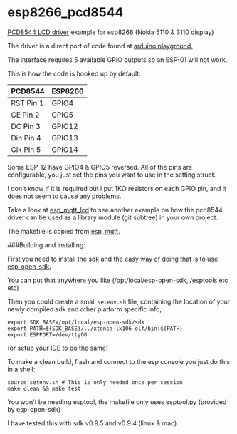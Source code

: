 # esp8266_pcd8544
[PCD8544 LCD driver](https://github.com/eadf/esp8266_pcd8544) example for esp8266 (Nokia 5110 &amp; 3110 display)

The driver is a direct port of code found at [arduino playground.](http://playground.arduino.cc/Code/PCD8544)

The interface requires 5 available GPIO outputs so an ESP-01 will not work. 

This is how the code is hooked up by default:

PCD8544| ESP8266
-------|------------------
RST Pin 1 | GPIO4
CE  Pin 2 | GPIO5
DC  Pin 3 | GPIO12
Din Pin 4 | GPIO13
Clk Pin 5 | GPIO14

Some ESP-12 have GPIO4 & GPIO5 reversed.
All of the pins are configurable, you just set the pins you want to use in the setting struct.

I don't know if it is required but i put 1KΩ resistors on each GPIO pin, and it does not seem to cause any problems. 

Take a look at [esp_mqtt_lcd](https://github.com/eadf/esp_mqtt_lcd) to see another example on how the pcd8544 driver can be used as a library module (git subtree) in your own project.

The makefile is copied from [esp_mqtt.](https://github.com/tuanpmt/esp_mqtt)

###Building and installing:

First you need to install the sdk and the easy way of doing that is to use [esp_open_sdk.](https://github.com/pfalcon/esp-open-sdk)

You can put that anywhere you like (/opt/local/esp-open-sdk, /esptools etc etc)

Then you could create a small ```setenv.sh``` file, containing the location of your newly compiled sdk and other platform specific info;
```
export SDK_BASE=/opt/local/esp-open-sdk/sdk
export PATH=${SDK_BASE}/../xtensa-lx106-elf/bin:${PATH}
export ESPPORT=/dev/ttyO0  
```
(or setup your IDE to do the same)

To make a clean build, flash and connect to the esp console you just do this in a shell:
```
source setenv.sh # This is only needed once per session
make clean && make test
```

You won't be needing esptool, the makefile only uses esptool.py (provided by esp-open-sdk)

I have tested this with sdk v0.9.5 and v0.9.4 (linux & mac)
